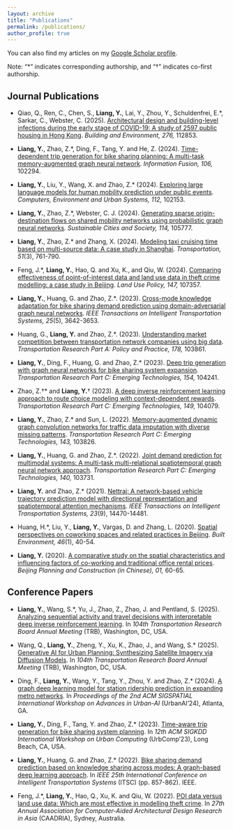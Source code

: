 ```yaml
---
layout: archive
title: "Publications"
permalink: /publications/
author_profile: true
---
```

You can also find my articles on my [Google Scholar profile](https://scholar.google.com/citations?user=qIWf7ZgAAAAJ&hl=zh-CN&oi=sra).

Note: “*” indicates corresponding authorship, and “†” indicates co-first authorship.

## Journal Publications
* Qiao, Q., Ren, C., Chen, S., **Liang, Y.**, Lai, Y., Zhou, Y., Schuldenfrei, E.*, Sarkar, C., Webster, C. (2025). [Architectural design and building-level infections during the early stage of COVID-19: A study of 2597 public housing in Hong Kong](https://doi.org/10.1016/j.buildenv.2025.112853). <i>Building and Environment, 276, </i>112853.
  
* **Liang, Y.**, Zhao, Z.*, Ding, F., Tang, Y. and He, Z. (2024). [Time-dependent trip generation for bike sharing planning: A multi-task memory-augmented graph neural network](https://doi.org/10.1016/j.inffus.2024.102294). <i>Information Fusion, 106, </i>102294. 

* **Liang, Y.**, Liu, Y., Wang, X. and Zhao, Z.* (2024). [Exploring large language models for human mobility prediction under public events](https://doi.org/10.1016/j.compenvurbsys.2024.102153). <i>Computers, Environment and Urban Systems, 112, </i>102153.

* **Liang, Y.**, Zhao, Z.*, Webster, C. J. (2024). [Generating sparse origin-destination flows on shared mobility networks using probabilistic graph neural networks](https://doi.org/10.1016/j.scs.2024.105777). <i>Sustainable Cities and Society, 114, </i>105777.

* **Liang, Y.**, Zhao, Z.* and Zhang, X. (2024). [Modeling taxi cruising time based on multi-source data: A case study in Shanghai](https://doi.org/10.1007/s11116-022-10348-y). <i>Transportation, 51</i>(3), 761-790.

* Feng, J.*, **Liang, Y.**, Hao, Q. and Xu, K., and Qiu, W. (2024). [Comparing effectiveness of point-of-interest data and land use data in theft crime modelling: a case study in Beijing](https://doi.org/10.1016/j.landusepol.2024.107357). <i>Land Use Policy, 147, </i>107357.

* **Liang, Y.**, Huang, G. and Zhao, Z.*. (2023). [Cross-mode knowledge adaptation for bike sharing demand prediction using domain-adversarial graph neural networks](https://doi.org/10.1109/TITS.2023.3322717). <i>IEEE Transactions on Intelligent Transportation Systems, 25</i>(5), 3642-3653.

* Huang, G., **Liang, Y.** and Zhao, Z.*. (2023). [Understanding market competition between transportation network companies using big data](https://doi.org/10.1016/j.tra.2023.103861). <i>Transportation Research Part A: Policy and Practice, 178, </i>103861.

* **Liang, Y.**, Ding, F., Huang, G. and Zhao, Z.* (2023). [Deep trip generation with graph neural networks for bike sharing system expansion](https://doi.org/10.1016/j.trc.2023.104241). <i>Transportation Research Part C: Emerging Technologies, 154, </i>104241.

* Zhao, Z.†* and **Liang, Y.**† (2023). [A deep inverse reinforcement learning approach to route choice modeling with context-dependent rewards](https://doi.org/10.1016/j.trc.2023.104079). <i>Transportation Research Part C: Emerging Technologies, 149, </i>104079.

* **Liang, Y.**, Zhao, Z.* and Sun, L. (2022). [Memory-augmented dynamic graph convolution networks for traffic data imputation with diverse missing patterns](https://doi.org/10.1016/j.trc.2022.103826). <i>Transportation Research Part C: Emerging Technologies, 143, </i>103826.

* **Liang, Y.**, Huang, G. and Zhao, Z.*. (2022). [Joint demand prediction for multimodal systems: A multi-task multi-relational spatiotemporal graph neural network approach](https://doi.org/10.1016/j.trc.2022.103731). <i>Transportation Research Part C: Emerging Technologies, 140, </i>103731.

* **Liang, Y.** and Zhao, Z.* (2021). [Nettraj: A network-based vehicle trajectory prediction model with directional representation and spatiotemporal attention mechanisms](https://doi.org/10.1109/TITS.2021.3129588). <i>IEEE Transactions on Intelligent Transportation Systems, 23</i>(9), 14470-14481.

* Huang, H.*, Liu, Y., **Liang, Y.**, Vargas, D. and Zhang, L. (2020). [Spatial perspectives on coworking spaces and related practices in Beijing](https://doi.org/10.2148/benv.46.1.40). <i>Built Environment, 46</i>(1), 40-54.

* **Liang, Y.** (2020). [A comparative study on the spatial characteristics and influencing factors of co-working and traditional office rental prices](https://qikan.cqvip.com/Qikan/Article/Detail?id=7101696106). <i>Beijing Planning and Construction (in Chinese), 01, </i>60-65.
  
## Conference Papers

* **Liang, Y.**, Wang, S.*, Yu, J., Zhao, Z., Zhao, J. and Pentland, S. (2025). [Analyzing sequential activity and travel decisions with interpretable deep inverse reinforcement learning](https://arxiv.org/abs/2503.12761). In <i>104th Transportation Research Board Annual Meeting </i>(TRB), Washington, DC, USA. 

* Wang, Q., **Liang, Y.**, Zheng, Y., Xu, K., Zhao, J., and Wang, S.* (2025). [Generative AI for Urban Planning: Synthesizing Satellite Imagery via Diffusion Models](https://www.arxiv.org/abs/2505.08833). In <i>104th Transportation Research Board Annual Meeting </i>(TRB), Washington, DC, USA.
  
* Ding, F., **Liang, Y.**, Wang, Y., Tang, Y., Zhou, Y. and Zhao, Z.* (2024). [A graph deep learning model for station ridership prediction in expanding metro networks](https://doi.org/10.1145/3681780.3697247). In <i>Proceedings of the 2nd ACM SIGSPATIAL International Workshop on Advances in Urban-AI </i>(UrbanAI’24), Atlanta, GA.

* **Liang, Y.**, Ding, F., Tang, Y. and Zhao, Z.* (2023). [Time-aware trip generation for bike sharing system planning](http://urban-computing.com/urbcomp2023/file/UrbComp2023_paper_5.pdf). In <i>12th ACM SIGKDD International Workshop on Urban Computing </i>(UrbComp’23), Long Beach, CA, USA.

* **Liang, Y.**, Huang, G. and Zhao, Z.* (2022). [Bike sharing demand prediction based on knowledge sharing across modes: A graph-based deep learning approach](https://doi.org/10.1109/ITSC55140.2022.9922276). In <i>IEEE 25th International Conference on Intelligent Transportation Systems </i>(ITSC) (pp. 857-862). IEEE.

* Feng, J.*, **Liang, Y.**, Hao, Q., Xu, K. and Qiu, W. (2022). [POI data versus land use data: Which are most effective in modelling theft crime](https://doi.org/10.52842/conf.caadria.2022.1.425). In <i>27th Annual Association for Computer-Aided Architectural Design Research in Asia </i>(CAADRIA), Sydney, Australia.





